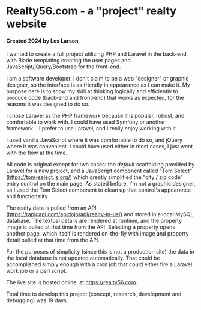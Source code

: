 # Realty56.com - a "project" realty website
#### Created 2024 by Les Larson

I wanted to create a full project utilizing PHP and Laravel in the back-end, with Blade templating creating the user pages and JavaScript/jQuery/Bootstrap for the front-end.

I am a software developer. I don't claim to be a web "designer" or graphic designer, so the interface is as friendly in appearance as I can make it. My purpose here is to show my skill at thinking logically and efficiently to produce code (back-end and front-end) that works as expected, for the reasons it was designed to do so.

I chose Laravel as the PHP framework because it is popular, robust, and comfortable to work with. I could have used Symfony or another framework... I prefer to use Laravel, and I really enjoy working with it.

I used vanilla JavaScript where it was comfortable to do so, and jQuery where it was convenient. I could have used either in most cases, I just went with the flow at the time.

All code is original except for two cases: the *default* scaffolding provided by Laravel for a new project, and a JavaScript component called "Tom Select" (https://tom-select.js.org/) which greatly simplified the "city / zip code" entry control on the main page. As stated before, I'm not a graphic designer, so I used the Tom Select component to clean up that control's appearance and functionality.

The realty data is pulled from an API (https://rapidapi.com/apidojo/api/realty-in-us/) and stored in a local MySQL database. The textual details are rendered at runtime, and the property image is pulled at that time from the API. Selecting a property opens another page, which itself is rendered on-the-fly with image and property detail pulled at that time from the API.

For the purposes of simplicity (since this is not a production site) the data in the local database is not updated automatically. That could be accomplished simply enough with a cron job that could either fire a Laravel work job or a perl script.

The live site is hosted online, at https://realty56.com.

Total time to develop this project (concept, research, development and debugging) was 19 days.